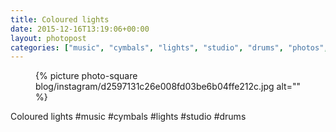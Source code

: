 ```yaml
---
title: Coloured lights
date: 2015-12-16T13:19:06+00:00
layout: photopost
categories: ["music", "cymbals", "lights", "studio", "drums", "photos", "instagram"]
---
```


<figure class="photo photo--square">
  {% picture photo-square blog/instagram/d2597131c26e008fd03be6b04ffe212c.jpg alt="" %}
</figure>

Coloured lights
#music #cymbals #lights #studio #drums
